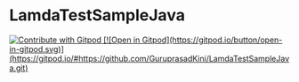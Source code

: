 # LamdaTestSampleJava
<a href="https://gitpod.io/#https://github.com/GuruprasadKini/LamdaTestSampleJava.git">
  <img
    src="https://img.shields.io/badge/Contribute%20with-Gitpod-908a85?logo=gitpod"
    alt="Contribute with Gitpod"
  />
  [![Open in Gitpod](https://gitpod.io/button/open-in-gitpod.svg)](https://gitpod.io/#https://github.com/GuruprasadKini/LamdaTestSampleJava.git)
</a>
